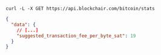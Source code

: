 
```shell
curl -L -X GET https://api.blockchair.com/bitcoin/stats
```
```json
{
  "data": {
    // [...]
    "suggested_transaction_fee_per_byte_sat": 19
  }
}
```
